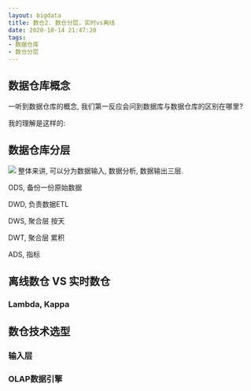 ```yaml
---
layout: bigdata
title: 数仓2. 数仓分层，实时vs离线
date: 2020-10-14 21:47:20
tags:
- 数据仓库
- 数仓分层
---
```


## 数据仓库概念

一听到数据仓库的概念, 我们第一反应会问到数据库与数据仓库的区别在哪里?

我的理解是这样的:

## 数据仓库分层
![](https://tva1.sinaimg.cn/large/007S8ZIlly1gjw482colsj30mj0bf75s.jpg)
整体来讲, 可以分为数据输入, 数据分析, 数据输出三层.

ODS, 备份一份原始数据

DWD, 负责数据ETL

DWS, 聚合层 按天

DWT, 聚合层 累积

ADS, 指标

## 离线数仓 VS 实时数仓

### Lambda, Kappa

## 数仓技术选型

### 输入层

### OLAP数据引擎
